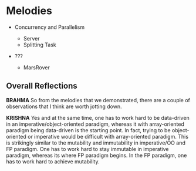 # Melodies

* Concurrency and Parallelism
    * Server
    * Splitting Task   

* ???
    * MarsRover 

## Overall Reflections

**BRAHMA** So from the melodies that we demonstrated, there are a couple of observations that I think are worth jotting down.  

**KRISHNA** Yes and at the same time, one has to work hard to be data-driven in an imperative/object-oriented paradigm, whereas it with array-oriented paradigm being data-driven is the starting point.  In fact, trying to be object-oriented or imperative would be difficult with array-oriented paradigm.  This is strikingly similar to the mutability and immutability in imperative/OO and FP paradigm.  One has to work hard to stay immutable in imperative paradigm, whereas its where FP paradigm begins.  In the FP paradigm, one has to work hard to achieve mutability.

